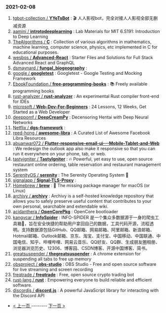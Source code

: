 ### 2021-02-08 
1. [
        tgbot-collection /
**YYeTsBot**](https://github.com/tgbot-collection/YYeTsBot) : 🎬 人人影视bot，完全对接人人影视全部无删减资源
1. [
        aamini /
**introtodeeplearning**](https://github.com/aamini/introtodeeplearning) : Lab Materials for MIT 6.S191: Introduction to Deep Learning
1. [
        TheAlgorithms /
**C**](https://github.com/TheAlgorithms/C) : Collection of various algorithms in mathematics, machine learning, computer science, physics, etc implemented in C for educational purposes.
1. [
        wesbos /
**Advanced-React**](https://github.com/wesbos/Advanced-React) : Starter Files and Solutions for Full Stack Advanced React and GraphQL
1. [
        dsmaynard /
**fungal_biogeography**](https://github.com/dsmaynard/fungal_biogeography) : 
1. [
        google /
**googletest**](https://github.com/google/googletest) : Googletest - Google Testing and Mocking Framework
1. [
        EbookFoundation /
**free-programming-books**](https://github.com/EbookFoundation/free-programming-books) : 📚 Freely available programming books
1. [
        rust-analyzer /
**rust-analyzer**](https://github.com/rust-analyzer/rust-analyzer) : An experimental Rust compiler front-end for IDEs
1. [
        microsoft /
**Web-Dev-For-Beginners**](https://github.com/microsoft/Web-Dev-For-Beginners) : 24 Lessons, 12 Weeks, Get Started as a Web Developer
1. [
        deeppomf /
**DeepCreamPy**](https://github.com/deeppomf/DeepCreamPy) : Decensoring Hentai with Deep Neural Networks
1. [
        Netflix /
**dgs-framework**](https://github.com/Netflix/dgs-framework) : 
1. [
        reed-hong /
**awesome-libra**](https://github.com/reed-hong/awesome-libra) : A Curated List of Awesome Facebook Libra Resources
1. [
        abuanwar072 /
**Flutter-responsive-email-ui---Mobile-Tablet-and-Web**](https://github.com/abuanwar072/Flutter-responsive-email-ui---Mobile-Tablet-and-Web) : We redesign the outlook app also make it responsive so that you can run it everywhere on your phone, tab, or web.
1. [
        tastyigniter /
**TastyIgniter**](https://github.com/tastyigniter/TastyIgniter) : 🔥 Powerful, yet easy to use, open source restaurant online ordering, table reservation and restaurant management system
1. [
        SerenityOS /
**serenity**](https://github.com/SerenityOS/serenity) : The Serenity Operating System 🐞
1. [
        signalapp /
**Signal-TLS-Proxy**](https://github.com/signalapp/Signal-TLS-Proxy) : 
1. [
        Homebrew /
**brew**](https://github.com/Homebrew/brew) : 🍺 The missing package manager for macOS (or Linux)
1. [
        archivy /
**archivy**](https://github.com/archivy/archivy) : Archivy is a self-hosted knowledge repository that allows you to safely preserve useful content that contributes to your own personal, searchable and extendable wiki.
1. [
        acidanthera /
**OpenCorePkg**](https://github.com/acidanthera/OpenCorePkg) : OpenCore bootloader
1. [
        kangvcar /
**InfoSpider**](https://github.com/kangvcar/InfoSpider) : INFO-SPIDER 是一个集众多数据源于一身的爬虫工具箱🧰，旨在安全快捷的帮助用户拿回自己的数据，工具代码开源，流程透明。支持数据源包括GitHub、QQ邮箱、网易邮箱、阿里邮箱、新浪邮箱、Hotmail邮箱、Outlook邮箱、京东、淘宝、支付宝、中国移动、中国联通、中国电信、知乎、哔哩哔哩、网易云音乐、QQ好友、QQ群、生成朋友圈相册、浏览器浏览历史、12306、博客园、CSDN博客、开源中国博客、简书。
1. [
        greatsuspender /
**thegreatsuspender**](https://github.com/greatsuspender/thegreatsuspender) : A chrome extension for suspending all tabs to free up memory
1. [
        obsproject /
**obs-studio**](https://github.com/obsproject/obs-studio) : OBS Studio - Free and open source software for live streaming and screen recording
1. [
        freqtrade /
**freqtrade**](https://github.com/freqtrade/freqtrade) : Free, open source crypto trading bot
1. [
        rust-lang /
**rust**](https://github.com/rust-lang/rust) : Empowering everyone to build reliable and efficient software.
1. [
        discordjs /
**discord.js**](https://github.com/discordjs/discord.js) : A powerful JavaScript library for interacting with the Discord API 

- [ < 上一页 ](https://github.com/able8/github-trending-daily-record/blob/master/2021-02-07.md) -------- [ 下一页 > ](https://github.com/able8/github-trending-daily-record/blob/master/2021-02-09.md)